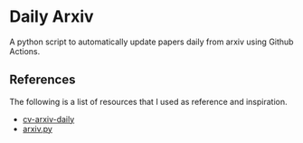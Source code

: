 # Daily Arxiv

A python script to automatically update papers daily from arxiv using Github Actions.

## References

The following is a list of resources that I used as reference and inspiration.

- [cv-arxiv-daily](https://github.com/Vincentqyw/cv-arxiv-daily)
- [arxiv.py](https://github.com/lukasschwab/arxiv.py)
